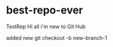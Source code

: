 # best-repo-ever
TestRep
Hi all i'm new to Git Hub 

added new
git checkout -b new-branch-1


<!-- new edit from main branch  -->
